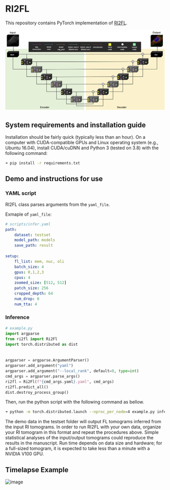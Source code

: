 # RI2FL
This repository contains PyTorch implementation of [RI2FL](https://www.biorxiv.org/content/10.1101/2020.09.16.300392v1).

![image](figures/architecture.png)

## System requirements and installation guide
Installation should be fairly quick (typically less than an hour). On a computer with CUDA-compatible GPUs and Linux operating system (e.g., Ubuntu 16.04), install CUDA/cuDNN and Python 3 (tested on 3.8) with the following command:
```bash
➜ pip install -r requirements.txt
```

## Demo and instructions for use
### YAML script
RI2FL class parses arguments from the `yaml_file`. 

Exmaple of `yaml_file`:

```yaml
# scripts/infer.yaml
path:
    dataset: testset
    model_path: models
    save_path: result

setup:
    fl_list: mem, nuc, oli
    batch_size: 4
    gpus: 0,1,2,3
    cpus: 4
    zoomed_size: [512, 512]
    patch_size: 256
    cropped_depth: 64
    num_drop: 0
    num_tta: 4
```
### Inference
```python
# example.py
import argparse
from ri2fl import Ri2Fl
import torch.distributed as dist


argparser = argparse.ArgumentParser()
argparser.add_argument("yaml")
argparser.add_argument("--local_rank", default=0, type=int)
cmd_args = argparser.parse_args()
ri2fl = Ri2Fl(f"{cmd_args.yaml}.yaml", cmd_args)
ri2fl.predict_all()
dist.destroy_process_group()
```

Then, run the python script with the following command as bellow.
```bash
➜ python -m torch.distributed.launch --nproc_per_node=4 example.py infer
```

The demo data in the testset folder will output FL tomograms inferred from the input RI tomograms. In order to run RI2FL with your own data, organize your RI tomogram in this format and repeat the procedures above. Simple statistical analyses of the input/output tomograms could reproduce the results in the manuscript. Run time depends on data size and hardware; for a full-sized tomogram, it is expected to take less than a minute with a NVIDIA V100 GPU. 

## Timelapse Example

![image](figures/git_main.png)